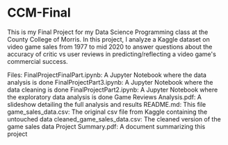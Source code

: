 # CCM-Final

This is my Final Project for my Data Science Programming class at the County College of Morris. In this project, I analyze a Kaggle dataset on video game sales from 1977 to mid 2020 to answer questions about the accuracy of critic vs user reviews in predicting/reflecting a video game's commercial success.

Files:
  FinalProjectFinalPart.ipynb: A Jupyter Notebook where the data analysis is done
  FinalProjectPart3.ipynb: A Jupyter Notebook where the data cleaning is done
  FinalProjectPart2.ipynb: A Jupyter Notebook where the exploratory data analysis is done
  Game Reviews Analysis.pdf: A slideshow detailing the full analysis and results
  README.md: This file
  game_sales_data.csv: The original csv file from Kaggle containing the untouched data
  cleaned_game_sales_data.csv: The cleaned version of the game sales data
  Project Summary.pdf: A document summarizing this project
